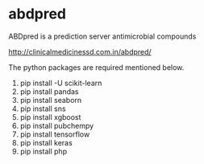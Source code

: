 # abdpred
ABDpred is a prediction server antimicrobial compounds

http://clinicalmedicinessd.com.in/abdpred/

The python packages are required mentioned below.

1. pip install -U scikit-learn
2. pip install pandas
3. pip install seaborn
4. pip install sns
5. pip install xgboost
6. pip install pubchempy
7. pip install tensorflow
8. pip install keras
9. pip install php
